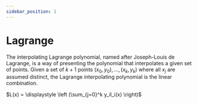 ```yaml
---
sidebar_position: 1
---
```


# Lagrange

The interpolating Lagrange polynomial, named after Joseph-Louis de Lagrange, is a way of presenting the polynomial that interpolates a given set of points. Given a set of $k+1$ points $(x_0,y_0),...,(x_k,y_k)$ where all $x_j$ are assumed distinct, the Lagrange interpolating polynomial is the linear combination.

$L(x) = \displaystyle \left (\sum_{j=0}^k y_il_i(x) \right)$